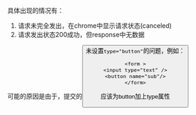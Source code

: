 具体出现的情况有：
1. 请求未完全发出，在chrome中显示请求状态(canceled)
2. 请求发出状态200成功，但response中无数据

可能的原因是由于，提交的<button>未设置`type="button"`的问题，例如：
```
<form >
<input type="text" />
<button name="sub"/>
</form>
```
应该为button加上type属性
